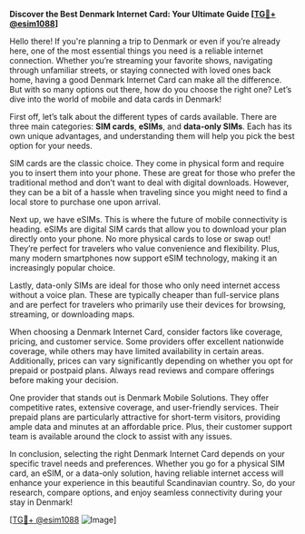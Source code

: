 **Discover the Best Denmark Internet Card: Your Ultimate Guide [[TG💪+ @esim1088](https://t.me/s/esim1088)]**

Hello there! If you're planning a trip to Denmark or even if you’re already here, one of the most essential things you need is a reliable internet connection. Whether you’re streaming your favorite shows, navigating through unfamiliar streets, or staying connected with loved ones back home, having a good Denmark Internet Card can make all the difference. But with so many options out there, how do you choose the right one? Let’s dive into the world of mobile and data cards in Denmark!

First off, let’s talk about the different types of cards available. There are three main categories: **SIM cards**, **eSIMs**, and **data-only SIMs**. Each has its own unique advantages, and understanding them will help you pick the best option for your needs.

SIM cards are the classic choice. They come in physical form and require you to insert them into your phone. These are great for those who prefer the traditional method and don’t want to deal with digital downloads. However, they can be a bit of a hassle when traveling since you might need to find a local store to purchase one upon arrival.

Next up, we have eSIMs. This is where the future of mobile connectivity is heading. eSIMs are digital SIM cards that allow you to download your plan directly onto your phone. No more physical cards to lose or swap out! They’re perfect for travelers who value convenience and flexibility. Plus, many modern smartphones now support eSIM technology, making it an increasingly popular choice.

Lastly, data-only SIMs are ideal for those who only need internet access without a voice plan. These are typically cheaper than full-service plans and are perfect for travelers who primarily use their devices for browsing, streaming, or downloading maps.

When choosing a Denmark Internet Card, consider factors like coverage, pricing, and customer service. Some providers offer excellent nationwide coverage, while others may have limited availability in certain areas. Additionally, prices can vary significantly depending on whether you opt for prepaid or postpaid plans. Always read reviews and compare offerings before making your decision.

One provider that stands out is Denmark Mobile Solutions. They offer competitive rates, extensive coverage, and user-friendly services. Their prepaid plans are particularly attractive for short-term visitors, providing ample data and minutes at an affordable price. Plus, their customer support team is available around the clock to assist with any issues.

In conclusion, selecting the right Denmark Internet Card depends on your specific travel needs and preferences. Whether you go for a physical SIM card, an eSIM, or a data-only solution, having reliable internet access will enhance your experience in this beautiful Scandinavian country. So, do your research, compare options, and enjoy seamless connectivity during your stay in Denmark!

[[TG💪+ @esim1088](https://t.me/s/esim1088) ![Image](https://i.postimg.cc/Y0z9fWf4/image.png)]